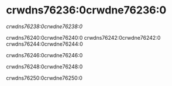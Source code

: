 # crwdns76236:0crwdne76236:0

*crwdns76238:0crwdne76238:0*

crwdns76240:0crwdne76240:0 crwdns76242:0crwdne76242:0<!-- ignore -->
crwdns76244:0crwdne76244:0

crwdns76246:0crwdne76246:0

crwdns76248:0crwdne76248:0

crwdns76250:0crwdne76250:0
